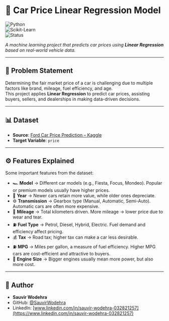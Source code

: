 # 🚗 Car Price Linear Regression Model  

![Python](https://img.shields.io/badge/Python-3.8+-blue?style=flat-square&logo=python)  
![Scikit-Learn](https://img.shields.io/badge/ML-LinearRegression-orange?style=flat-square&logo=scikit-learn)  
![Status](https://img.shields.io/badge/Status-Completed-success?style=flat-square)  

_A machine learning project that predicts car prices using **Linear Regression** based on real-world vehicle data._  

---

## 📌 Problem Statement  
Determining the fair market price of a car is challenging due to multiple factors like brand, mileage, fuel efficiency, and age.  
This project applies **Linear Regression** to predict car prices, assisting buyers, sellers, and dealerships in making data-driven decisions.  

---

## 📊 Dataset  
- **Source**: [Ford Car Price Prediction – Kaggle](https://www.kaggle.com/datasets/adhurimquku/ford-car-price-prediction)  
- **Target Variable**: `price`  

---

## ⚙️ Features Explained  

Some important features from the dataset:  

- 🏎️ **Model** → Different car models (e.g., Fiesta, Focus, Mondeo). Popular or premium models usually have higher prices.  
- 📅 **Year** → Newer cars retain more value, while older ones depreciate.  
- ⚙️ **Transmission** → Gearbox type (Manual, Automatic, Semi-Auto). Automatic cars are often more expensive.  
- 📏 **Mileage** → Total kilometers driven. More mileage → lower price due to wear and tear.  
- ⛽ **Fuel Type** → Petrol, Diesel, Hybrid, Electric. Fuel demand and efficiency affect pricing.  
- 💰 **Tax** → Road tax; higher tax can make a car less desirable.  
- ⛽ **MPG** → Miles per gallon, a measure of fuel efficiency. Higher MPG cars are cost-efficient and attractive to buyers.  
- 🔧 **Engine Size** → Bigger engines usually mean more power, but also more cost.  

---

## 👤 Author
- **Sauvir Wodehra**  
- GitHub: [@SauvirWodehra](https://github.com/SauvirWodehra)  
- LinkedIn: [www.linkedin.com/in/sauvir-wodehra-032821257](https://www.linkedin.com/in/sauvir-wodehra-032821257)  
